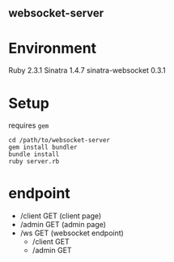 websocket-server
---

# Environment

Ruby 2.3.1
Sinatra 1.4.7
sinatra-websocket 0.3.1

# Setup

requires `gem`

```
cd /path/to/websocket-server
gem install bundler
bundle install
ruby server.rb
```

# endpoint

- /client GET (client page)
- /admin GET (admin page)
- /ws GET (websocket endpoint)
  - /client GET
  - /admin GET
